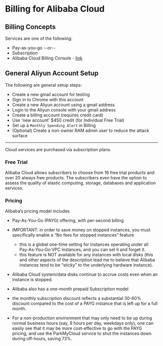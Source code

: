 # Billing for Alibaba Cloud

## Billing Concepts

Services are one of the following:
- Pay-as-you-go --or--
- Subscription
- Alibaba Cloud Billing Console - [link](https://billing.console.aliyun.com/)

## General Aliyun Account Setup

The following are general setup steps:
- Create a new gmail account for testing
- Sign in to Chrome with this account
- Create a new Aliyun account using a gmail address
- Login to the Aliyun console with your gmail address
- Create a billing account (requires credit card)
- Use 'new account' $450 credit (for Individual Free Trial)
- Set up a `Monthly Spending Alert` in Billing
- (Optional) Create a non-owner RAM admin user to reduce the attack surface
---

Cloud services are purchased via subscription plans.

### Free Trial

Alibaba Cloud allows subscribers to choose from 16 free trial products and over 20 always free products. The subscribers even have the option to assess the quality of elastic computing, storage, databases and application services. 

### Pricing

Alibaba’s pricing model includes
- Pay-As-You-Go (PAYG) offering, with per-second billing
- IMPORTANT: in order to save money on stopped instances, you must specifically enable a “No fees for stopped instances” feature 
    - this is a global one-time setting for instances operating under all Pay-As-You-Go VPC instances, and you can set it and forget it. 
    - this feature is NOT available for any instances with local disks (this and other aspects of the description lead me to believe that Alibaba instances tend to be “sticky” to the underlying hardware instance). 
- Alibaba Cloud system/data disks continue to accrue costs even when an instance is stopped.

- Alibaba also has a one-month prepaid Subscription model
- the monthly subscription discount reflects a substantial 30-60% discount compared to the cost of a PAYG instance that is left up for a full month.
- For a non-production environment that may only need to be up during normal business hours (say, 9 hours per day, weekdays only), one can easily see that it may be more cost-effective to go with the PAYG pricing, and use the ParkMyCloud service to shut the instances down during off-hours, saving 73%.
 